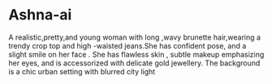 # Ashna-ai
A realistic,pretty,and young woman with long ,wavy brunette hair,wearing a trendy crop top and high -waisted jeans.She has confident pose, and a slight smile on her face . She has flawless skin , subtle makeup emphasizing her eyes, and is accessorized with delicate gold jewellery. The background is a chic urban setting with blurred city light 
